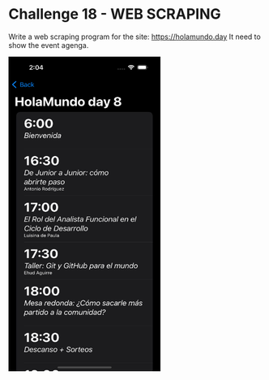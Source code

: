 # Challenge 18 - WEB SCRAPING 

Write a web scraping program for the site: https://holamundo.day 
It need to show the event agenga.
  
<img src="/ChallengesImages/Challenge%2018.png" width="300" height="620">